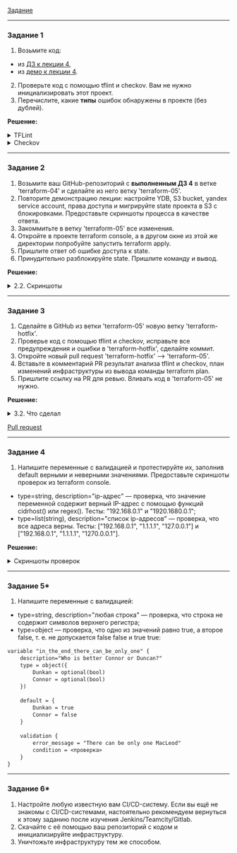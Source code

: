 [Задание](https://github.com/netology-code/ter-homeworks/blob/4aaee6bb9ca27433c8916c10f1d1ab1bda45b455/05/hw-05.md)

---

### Задание 1

1. Возьмите код:
- из [ДЗ к лекции 4](https://github.com/netology-code/ter-homeworks/tree/main/04/src),
- из [демо к лекции 4](https://github.com/netology-code/ter-homeworks/tree/main/04/demonstration1).
2. Проверьте код с помощью tflint и checkov. Вам не нужно инициализировать этот проект.
3. Перечислите, какие **типы** ошибок обнаружены в проекте (без дублей).

**Решение:**

<details><summary>TFLint</summary>

Директива `FILE/DIR` устарела и будет удалена в следующих версиях, используйте вместо неё `--chdir` или `--filter`:
> WARNING: "tflint FILE/DIR" is deprecated and will error in a future version. Use --chdir or --filter instead.
3 issue(s) found:

Пропущено указание ограничения версии ресурса для провайдера `template`. Может привести к нежелательным изменениям, вплоть до невалидности кода:
> Warning: Missing version constraint for provider "template" in "required_providers" (terraform_required_providers)
> 
>   on tflint/main.tf line 38:
>   38: data "template_file" "cloudinit" {
> 
> Reference: https://github.com/terraform-linters/tflint-ruleset-terraform/blob/v0.2.2/docs/rules/terraform_required_providers.md


Источник в модуле указан с использованием основной ветки, без указания версии. Может привести к незапланированным изменениям в конфигурации:
> Warning: Module source "git::https://github.com/udjin10/yandex_compute_instance.git?ref=main" uses a default branch as ref (main) (terraform_module_pinned_source)
> 
>   on tflint/main.tf line 21:
>   21:   source       = "git::https://github.com/udjin10/yandex_compute_instance.git?ref=main"
> 
> Reference: https://github.com/terraform-linters/tflint-ruleset-terraform/blob/v0.2.2/docs/rules/terraform_module_pinned_source.md

</details>

<details><summary>Checkov</summary>

Сетевой интерфейс не привязан к какой-либо `security group`:
> Check: CKV_YC_11: "Ensure security group is assigned to network interface."
> 
>        FAILED for resource: module.test-vm.yandex_compute_instance.vm[0]
>        File: /.external_modules/github.com/udjin10/yandex_compute_instance/95c286e0062805d5ba5edb866f387247bc1bbd44/main.tf:24-73
>        Calling File: /main.tf:20-36
>
>    Code lines for this resource are too many. Please use IDE of your choice to review the file.

Инстанс использует публичный IP:
> Check: CKV_YC_2: "Ensure compute instance does not have public IP."
> 
>         FAILED for resource: module.test-vm.yandex_compute_instance.vm[0]
>         File: /.external_modules/github.com/udjin10/yandex_compute_instance/95c286e0062805d5ba5edb866f387247bc1bbd44/main.tf:24-73
>         Calling File: /main.tf:20-36
> 
>    Code lines for this resource are too many. Please use IDE of your choice to review the file.

Та же, что в TFLint - в источнике для модуля используется основная ветка, а не конкретный коммит:
> Check: CKV_TF_1: "Ensure Terraform module sources use a commit hash"
> 
>         FAILED for resource: test-vm
>         File: /main.tf:20-36
>         Guide: https://docs.paloaltonetworks.com/content/techdocs/en_US/prisma/prisma-cloud/prisma-cloud-code-security-policy-reference/supply-chain-policies/terraform-policies/ensure-terraform-module-sources-use-git-url-with-commit-hash-revision.html
> 
>                 20 | module "test-vm" {
>                 21 |   source       = "git::https://github.com/udjin10/yandex_compute_instance.git?ref=main"
>                 ....
>                 36 | }

</details>

------

### Задание 2

1. Возьмите ваш GitHub-репозиторий с **выполненным ДЗ 4** в ветке 'terraform-04' и сделайте из него ветку 'terraform-05'.
2. Повторите демонстрацию лекции: настройте YDB, S3 bucket, yandex service account, права доступа и мигрируйте state проекта в S3 с блокировками. Предоставьте скриншоты процесса в качестве ответа.
3. Закоммитьте в ветку 'terraform-05' все изменения.
4. Откройте в проекте terraform console, а в другом окне из этой же директории попробуйте запустить terraform apply.
5. Пришлите ответ об ошибке доступа к state.
6. Принудительно разблокируйте state. Пришлите команду и вывод.

**Решение:**

<details><summary>2.2. Скриншоты</summary>

Бакет
![img.png](img.png)

YDB
![img_1.png](img_1.png)

Пробуем подключиться к консоли terraform при уже занятом в другой сессии стейте:
![img_2.png](img_2.png)

Принудительно разблокируем стейт командой `terraform force-unlock id`, id берём из информации об ошибке:
![img_3.png](img_3.png)

</details>

------
### Задание 3  

1. Сделайте в GitHub из ветки 'terraform-05' новую ветку 'terraform-hotfix'.
2. Проверье код с помощью tflint и checkov, исправьте все предупреждения и ошибки в 'terraform-hotfix', сделайте коммит.
3. Откройте новый pull request 'terraform-hotfix' --> 'terraform-05'. 
4. Вставьте в комментарий PR результат анализа tflint и checkov, план изменений инфраструктуры из вывода команды terraform plan.
5. Пришлите ссылку на PR для ревью. Вливать код в 'terraform-05' не нужно.

**Решение:**

<details><summary>3.2. Что сделал</summary>

- добавил ограничение версий для провайдеров yandex и template
- указал конкретный коммит в качестве источника для удалённого модуля
- убрал nat
- добавил security group по примеру из [ДЗ 7-3](https://github.com/P0zitiff4ik/devops-netology/blob/terraform-05/ter-homeworks/07-terraform-03-control-structures/src/security.tf)

```terraform
terraform {
  required_providers {
    yandex = {
      source  = "yandex-cloud/yandex"
      version = ">=0.99"
    }
    template = {
      version = "~> 2.0"
      
module "test-vm" {
  source             = "git::https://github.com/udjin10/yandex_compute_instance.git?ref=95c286e0062805d5ba5edb866f387247bc1bbd44"
  public_ip          = false
  security_group_ids = [yandex_vpc_security_group.example.id]
```

</details>

[Pull request](https://github.com/P0zitiff4ik/devops-netology/pull/1)

------
### Задание 4

1. Напишите переменные с валидацией и протестируйте их, заполнив default верными и неверными значениями. Предоставьте скриншоты проверок из terraform console. 

- type=string, description="ip-адрес" — проверка, что значение переменной содержит верный IP-адрес с помощью функций cidrhost() или regex(). Тесты:  "192.168.0.1" и "1920.1680.0.1";
- type=list(string), description="список ip-адресов" — проверка, что все адреса верны. Тесты:  ["192.168.0.1", "1.1.1.1", "127.0.0.1"] и ["192.168.0.1", "1.1.1.1", "1270.0.0.1"].

**Решение:**
<details><summary>Скриншоты проверок</summary>

![type=string, "192.168.0.1"](image.png)

![type=string, "1920.1680.0.1"](image-1.png)

</details>


------
### Задание 5*
1. Напишите переменные с валидацией:
- type=string, description="любая строка" — проверка, что строка не содержит символов верхнего регистра;
- type=object — проверка, что одно из значений равно true, а второе false, т. е. не допускается false false и true true:
```
variable "in_the_end_there_can_be_only_one" {
    description="Who is better Connor or Duncan?"
    type = object({
        Dunkan = optional(bool)
        Connor = optional(bool)
    })

    default = {
        Dunkan = true
        Connor = false
    }

    validation {
        error_message = "There can be only one MacLeod"
        condition = <проверка>
    }
}
```
------
### Задание 6*

1. Настройте любую известную вам CI/CD-систему. Если вы ещё не знакомы с CI/CD-системами, настоятельно рекомендуем вернуться к этому заданию после изучения Jenkins/Teamcity/Gitlab.
2. Скачайте с её помощью ваш репозиторий с кодом и инициализируйте инфраструктуру.
3. Уничтожьте инфраструктуру тем же способом.

